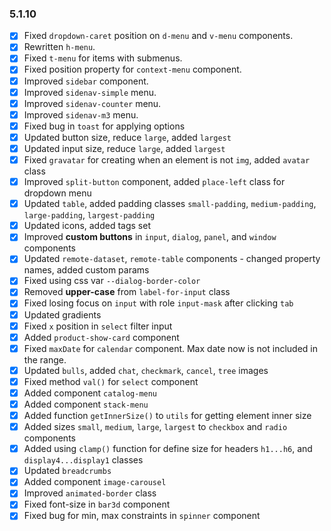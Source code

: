### 5.1.10

- [x] Fixed `dropdown-caret` position on `d-menu` and `v-menu` components.
- [x] Rewritten `h-menu`.
- [x] Fixed `t-menu` for items with submenus.
- [x] Fixed position property for `context-menu` component.
- [x] Improved `sidebar` component.
- [x] Improved `sidenav-simple` menu.
- [x] Improved `sidenav-counter` menu.
- [x] Improved `sidenav-m3` menu.
- [x] Fixed bug in `toast` for applying options
- [x] Updated button size, reduce `large`, added `largest`
- [x] Updated input size, reduce `large`, added `largest`
- [x] Fixed `gravatar` for creating when an element is not `img`, added `avatar` class
- [x] Improved `split-button` component, added `place-left` class for dropdown menu
- [x] Updated `table`, added padding classes `small-padding`, `medium-padding`, `large-padding`, `largest-padding`
- [x] Updated icons, added tags set
- [x] Improved **custom buttons** in `input`, `dialog`, `panel`, and `window` components
- [x] Updated `remote-dataset`, `remote-table` components - changed property names, added custom params
- [x] Fixed using css var `--dialog-border-color`
- [x] Removed **upper-case** from `label-for-input` class
- [x] Fixed losing focus on `input` with role `input-mask` after clicking `tab`
- [x] Updated gradients
- [x] Fixed `x` position in `select` filter input
- [x] Added `product-show-card` component
- [x] Fixed `maxDate` for `calendar` component. Max date now is not included in the range.
- [x] Updated `bulls`, added `chat`, `checkmark`, `cancel`, `tree` images
- [x] Fixed method `val()` for `select` component
- [x] Added component `catalog-menu`
- [x] Added component `stack-menu`
- [x] Added function `getInnerSize()` to `utils` for getting element inner size
- [x] Added sizes `small`, `medium`, `large`, `largest` to `checkbox` and `radio` components
- [x] Added using `clamp()` function for define size for headers `h1...h6`, and `display4...display1` classes
- [x] Updated `breadcrumbs`
- [x] Added component `image-carousel`
- [x] Improved `animated-border` class
- [x] Fixed font-size in `bar3d` component
- [x] Fixed bug for min, max constraints  in `spinner` component